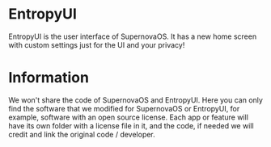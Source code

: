 # EntropyUI
EntropyUI is the user interface of SupernovaOS. It has a new home screen with custom settings just for the UI and your privacy! 

# Information

We won't share the code of SupernovaOS and EntropyUI. Here you can only find the software that we modified for SupernovaOS or EntropyUI, for example, software with an open source license. Each app or feature will have its own folder with a license file in it, and the code, if needed we will credit and link the original code / developer.
